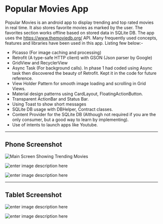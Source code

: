 # Popular Movies App

Popular Movies is an android app to display trending and top rated movies in real time. It also stores favorite movies as marked by the user. The favorites section works offline based on stored data in SQLite DB. The app uses the https://www.themoviedb.org/ API.
Many frequently used concepts, features and libraries have been used in this app. Listing few below:-

 - Picasso (For image caching and processing)
 - Retrofit (A type-safe HTTP client) with GSON (Json parser by Google)
 - GridView and RecyclerView
 - Async Task (For background calls). In phase 1 had coded using Async task then discovered the beauty of Retrofit. Kept it in the code for future reference.
 - View Holder Pattern for smooth image loading and scrolling in Grid Views.
 - Material design patterns using CardLayout, FloatingActionButton.
 - Transparent ActionBar and Status Bar.
 - Using Toast to show short messages
 - SQLite DB usage with DBHelper, Contract classes.
 - Content Provider for the SQLite DB (Although not required if you are the only consumer, but a good way to learn by implementing).
 - Use of intents to launch apps like Youtube.

----------

Phone Screenshot
----------------
![Main Screen Showing Trending Movies](https://i.postimg.cc/g2P9VFHh/Movie-Main-Phone1.png)

![enter image description here](https://i.postimg.cc/bwfScrpB/Movie-Details-phone1.png)

![enter image description here](https://i.postimg.cc/NjvDJQVg/Movie-Details-phone2.png)


----------

Tablet Screenshot
-----------------

![enter image description here](https://i.postimg.cc/P5kxP7L3/Movie-Table1.png)

![enter image description here](https://i.postimg.cc/3xHXYn37/Movie-Tablet2.png)
